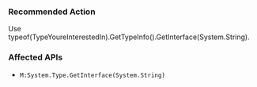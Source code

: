 ### Recommended Action
Use typeof(TypeYoureInterestedIn).GetTypeInfo().GetInterface(System.String).

### Affected APIs
* `M:System.Type.GetInterface(System.String)`